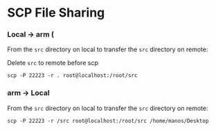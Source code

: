 # SCP File Sharing

### Local -> arm (

From the `src` directory on local to transfer the `src` directory on remote:

Delete `src` to  remote before scp

```
scp -P 22223 -r . root@localhost:/root/src
```


### arm -> Local 
From the `src` directory on local to transfer the `src` directory on remote:

```
scp -P 22223 -r /src root@localhost:/root/src /home/manos/Desktop
```


